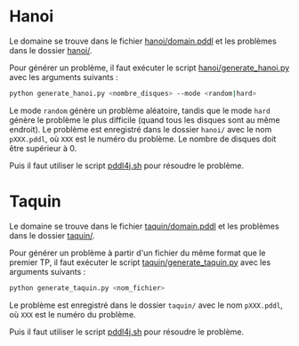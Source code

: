 # Hanoi
Le domaine se trouve dans le fichier [hanoi/domain.pddl](hanoi/domain.pddl) et les problèmes dans le dossier [hanoi/](hanoi/).

Pour générer un problème, il faut exécuter le script [hanoi/generate_hanoi.py](hanoi/generate_hanoi.py) avec les arguments suivants :
```bash
python generate_hanoi.py <nombre_disques> --mode <random|hard>
```
Le mode `random` génère un problème aléatoire, tandis que le mode `hard` génère le problème le plus difficile (quand tous les disques sont au même endroit). Le problème est enregistré dans le dossier `hanoi/` avec le nom `pXXX.pddl`, où `XXX` est le numéro du problème. Le nombre de disques doit être supérieur à 0.

Puis il faut utiliser le script [pddl4j.sh](pddl4j.sh) pour résoudre le problème.

# Taquin
Le domaine se trouve dans le fichier [taquin/domain.pddl](taquin/domain.pddl) et les problèmes dans le dossier [taquin/](taquin/).

Pour générer un problème à partir d'un fichier du même format que le premier TP, il faut exécuter le script [taquin/generate_taquin.py](taquin/generate_taquin.py) avec les arguments suivants :
```bash
python generate_taquin.py <nom_fichier>
```

Le problème est enregistré dans le dossier `taquin/` avec le nom `pXXX.pddl`, où `XXX` est le numéro du problème.

Puis il faut utiliser le script [pddl4j.sh](pddl4j.sh) pour résoudre le problème.